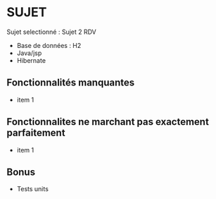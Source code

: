 # SUJET 
Sujet selectionné : Sujet 2  RDV
- Base de données : H2
- Java/jsp
- Hibernate

## Fonctionnalités manquantes

- item 1

## Fonctionnalites ne marchant pas exactement parfaitement

- item 1

## Bonus

- Tests units